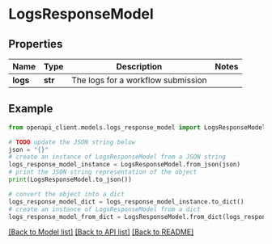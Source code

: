 # LogsResponseModel


## Properties

Name | Type | Description | Notes
------------ | ------------- | ------------- | -------------
**logs** | **str** | The logs for a workflow submission | 

## Example

```python
from openapi_client.models.logs_response_model import LogsResponseModel

# TODO update the JSON string below
json = "{}"
# create an instance of LogsResponseModel from a JSON string
logs_response_model_instance = LogsResponseModel.from_json(json)
# print the JSON string representation of the object
print(LogsResponseModel.to_json())

# convert the object into a dict
logs_response_model_dict = logs_response_model_instance.to_dict()
# create an instance of LogsResponseModel from a dict
logs_response_model_from_dict = LogsResponseModel.from_dict(logs_response_model_dict)
```
[[Back to Model list]](../README.md#documentation-for-models) [[Back to API list]](../README.md#documentation-for-api-endpoints) [[Back to README]](../README.md)


